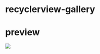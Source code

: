 # recyclerview-gallery


# preview

![](http://images2017.cnblogs.com/blog/585087/201709/585087-20170923123107821-1219561243.gif)